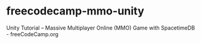 # freecodecamp-mmo-unity
Unity Tutorial – Massive Multiplayer Online (MMO) Game with SpacetimeDB - freeCodeCamp.org
